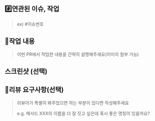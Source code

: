 ## #️⃣연관된 이슈, 작업

> ex) #이슈번호

## 📝작업 내용

> 이번 PR에서 작업한 내용을 간략히 설명해주세요(이미지 첨부 가능)

## 스크린샷 (선택)

## 💬리뷰 요구사항(선택)

> 리뷰어가 특별히 봐주었으면 하는 부분이 있다면 작성해주세요
>
> e.g. 메서드 XXX의 이름을 더 잘 짓고 싶은데 혹시 좋은 명칭이 있을까요?